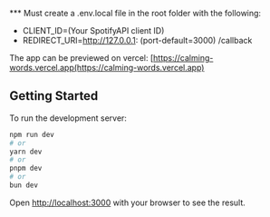 *** Must create a .env.local file in the root folder with the following:
- CLIENT_ID=(Your SpotifyAPI client ID)
- REDIRECT_URI=http://127.0.0.1: (port-default=3000) /callback

The app can be previewed on vercel:
[https://calming-words.vercel.app(https://calming-words.vercel.app)

## Getting Started

To run the development server:

```bash
npm run dev
# or
yarn dev
# or
pnpm dev
# or
bun dev
```

Open [http://localhost:3000](http://localhost:3000) with your browser to see the result.
